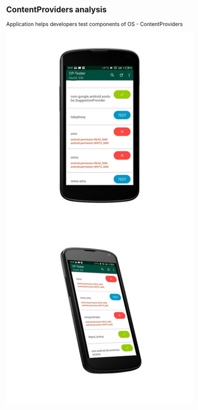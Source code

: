 ## ContentProviders analysis

Application helps developers test components of OS - ContentProviders

<a href="url"><img src="https://github.com/AlexeyZatsepin/CP-Tester/blob/master/screenshots/mock1.png?raw=true" align="center" ></a>
<a href="url"><img src="https://github.com/AlexeyZatsepin/CP-Tester/blob/master/screenshots/mock2.png?raw=true" align="center" ></a>
